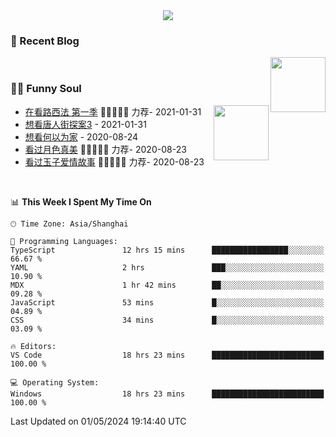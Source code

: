 <div align="center">
  <!-- dynamic typing effect 动态打字效果 -->
  <div>
    <img src="https://readme-typing-svg.demolab.com?font=Fira+Code&pause=10000&color=F76194&random=false&width=500&lines=You+make+your+own+opportunities.;Every+single+day+counts&center=true" />
  </div>
</div>

### 📃 Recent Blog
        
<img align="right" width="88" src="https://cdn.jsdelivr.net/gh/LJJbyZJU/LJJbyZJU/assets/images/astronaut.png" />
      
<!-- START_SECTION:blog -->

<!-- END_SECTION:blog -->
      
<!-- for beauty 留个空行好看点 -->
<div>&nbsp;</div>
      
### 🤾‍♂️ Funny Soul
      
<img align="right" width="88" src="https://cdn.jsdelivr.net/gh/sun0225SUN/sun0225SUN/assets/images/artist.png" />
      
<!-- START_SECTION:douban -->
* <a href='http://movie.douban.com/subject/26385614/' target='_blank'>在看路西法 第一季</a> 🌟🌟🌟🌟🌟 力荐- 2021-01-31
* <a href='http://movie.douban.com/subject/27619748/' target='_blank'>想看唐人街探案3</a> - 2021-01-31
* <a href='http://movie.douban.com/subject/30170448/' target='_blank'>想看何以为家</a> - 2020-08-24
* <a href='http://movie.douban.com/subject/26963810/' target='_blank'>看过月色真美</a> 🌟🌟🌟🌟🌟 力荐- 2020-08-23
* <a href='http://movie.douban.com/subject/25796222/' target='_blank'>看过玉子爱情故事</a> 🌟🌟🌟🌟🌟 力荐- 2020-08-23
<!-- END_SECTION:douban -->
      
<!-- for beauty 留个空行好看点 -->
<div>&nbsp;</div>

<!--START_SECTION:waka-->
📊 **This Week I Spent My Time On** 

```text
🕑︎ Time Zone: Asia/Shanghai

💬 Programming Languages: 
TypeScript               12 hrs 15 mins      █████████████████░░░░░░░░   66.67 % 
YAML                     2 hrs               ███░░░░░░░░░░░░░░░░░░░░░░   10.90 % 
MDX                      1 hr 42 mins        ██░░░░░░░░░░░░░░░░░░░░░░░   09.28 % 
JavaScript               53 mins             █░░░░░░░░░░░░░░░░░░░░░░░░   04.89 % 
CSS                      34 mins             █░░░░░░░░░░░░░░░░░░░░░░░░   03.09 % 

🔥 Editors: 
VS Code                  18 hrs 23 mins      █████████████████████████   100.00 % 

💻 Operating System: 
Windows                  18 hrs 23 mins      █████████████████████████   100.00 % 
```


 Last Updated on 01/05/2024 19:14:40 UTC
<!--END_SECTION:waka-->
